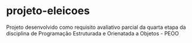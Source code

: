 # projeto-eleicoes
Projeto desenvolvido como requisito avaliativo parcial da quarta etapa da disciplina de Programação Estruturada e Orienatada a Objetos - PEOO
